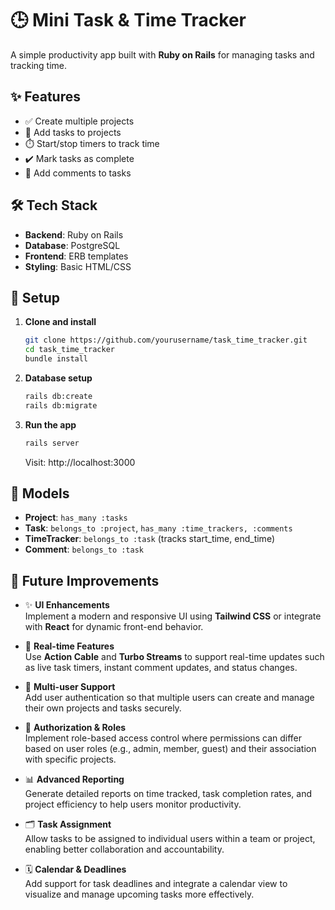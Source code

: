 # 🕒 Mini Task & Time Tracker

A simple productivity app built with **Ruby on Rails** for managing tasks and tracking time.

## ✨ Features

- ✅ Create multiple projects
- 📝 Add tasks to projects
- ⏱️ Start/stop timers to track time
- ✔️ Mark tasks as complete
- 💬 Add comments to tasks

## 🛠️ Tech Stack

- **Backend**: Ruby on Rails
- **Database**: PostgreSQL
- **Frontend**: ERB templates
- **Styling**: Basic HTML/CSS

## 🚀 Setup

1. **Clone and install**
   ```bash
   git clone https://github.com/yourusername/task_time_tracker.git
   cd task_time_tracker
   bundle install
   ```

2. **Database setup**
   ```bash
   rails db:create
   rails db:migrate
   ```

3. **Run the app**
   ```bash
   rails server
   ```
   Visit: http://localhost:3000

## 📁 Models

- **Project**: `has_many :tasks`
- **Task**: `belongs_to :project`, `has_many :time_trackers, :comments`
- **TimeTracker**: `belongs_to :task` (tracks start_time, end_time)
- **Comment**: `belongs_to :task`

## 🔮 Future Improvements
- ✨ **UI Enhancements**  
  Implement a modern and responsive UI using **Tailwind CSS** or integrate with **React** for dynamic front-end behavior.

- 🔴 **Real-time Features**  
  Use **Action Cable** and **Turbo Streams** to support real-time updates such as live task timers, instant comment updates, and status changes.

- 👥 **Multi-user Support**  
  Add user authentication so that multiple users can create and manage their own projects and tasks securely.

- 🔐 **Authorization & Roles**  
  Implement role-based access control where permissions can differ based on user roles (e.g., admin, member, guest) and their association with specific projects.

- 📊 **Advanced Reporting**  
  Generate detailed reports on time tracked, task completion rates, and project efficiency to help users monitor productivity.

- 🗂 **Task Assignment**  
  Allow tasks to be assigned to individual users within a team or project, enabling better collaboration and accountability.

- 🗓️ **Calendar & Deadlines**  
  Add support for task deadlines and integrate a calendar view to visualize and manage upcoming tasks more effectively.

